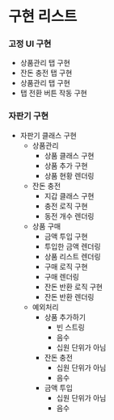 구현 리스트
==========

### 고정 UI 구현

- 상품관리 탭 구현
- 잔돈 충전 탭 구현
- 상품관리 탭 구현
- 탭 전환 버튼 작동 구현

### 자판기 구현

- 자판기 클래스 구현
  - 상품관리
    - 상품 클래스 구현
    - 상품 추가 구현
    - 상품 현황 렌더링
  - 잔돈 충전
    - 지갑 클래스 구현
    - 충전 로직 구현
    - 동전 개수 렌더링
  - 상품 구매
    - 금액 투입 구현
    - 투입한 금액 렌더링
    - 상품 리스트 렌더링
    - 구매 로직 구현
    - 구매 렌더링
    - 잔돈 반환 로직 구현
    - 잔돈 반환 렌더링
  - 예외처리
    - 상품 추가하기
      - 빈 스트링
      - 음수
      - 십원 단위가 아님
    - 잔돈 충전
      - 십원 단위가 아님
      - 음수
    - 금액 투입
      - 십원 단위가 아님
      - 음수
